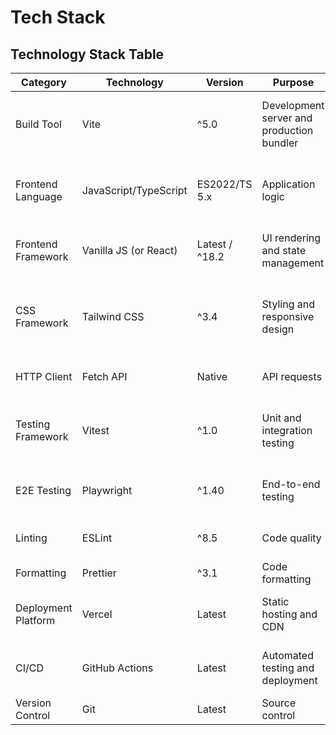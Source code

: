 # Tech Stack

## Technology Stack Table

| Category | Technology | Version | Purpose | Rationale |
|----------|-----------|---------|---------|-----------|
| Build Tool | Vite | ^5.0 | Development server and production bundler | Lightning-fast HMR, optimized builds, zero config |
| Frontend Language | JavaScript/TypeScript | ES2022/TS 5.x | Application logic | Modern JS features, optional type safety with TypeScript |
| Frontend Framework | Vanilla JS (or React) | Latest / ^18.2 | UI rendering and state management | Keeps bundle small; React optional if team prefers |
| CSS Framework | Tailwind CSS | ^3.4 | Styling and responsive design | Utility-first, rapid UI development, small production bundle |
| HTTP Client | Fetch API | Native | API requests | Built-in, no dependencies needed |
| Testing Framework | Vitest | ^1.0 | Unit and integration testing | Native Vite integration, Jest-compatible API |
| E2E Testing | Playwright | ^1.40 | End-to-end testing | Fast, reliable, multi-browser support |
| Linting | ESLint | ^8.5 | Code quality | Standard JavaScript linting |
| Formatting | Prettier | ^3.1 | Code formatting | Consistent code style |
| Deployment Platform | Vercel | Latest | Static hosting and CDN | Zero-config, automatic deployments, free tier |
| CI/CD | GitHub Actions | Latest | Automated testing and deployment | Free for public repos, integrates with Vercel |
| Version Control | Git | Latest | Source control | Industry standard |
